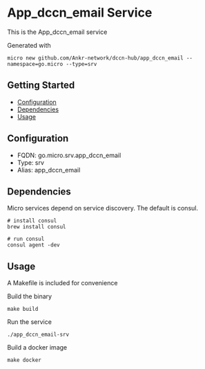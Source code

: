 # App_dccn_email Service

This is the App_dccn_email service

Generated with

```
micro new github.com/Ankr-network/dccn-hub/app_dccn_email --namespace=go.micro --type=srv
```

## Getting Started

- [Configuration](#configuration)
- [Dependencies](#dependencies)
- [Usage](#usage)

## Configuration

- FQDN: go.micro.srv.app_dccn_email
- Type: srv
- Alias: app_dccn_email

## Dependencies

Micro services depend on service discovery. The default is consul.

```
# install consul
brew install consul

# run consul
consul agent -dev
```

## Usage

A Makefile is included for convenience

Build the binary

```
make build
```

Run the service
```
./app_dccn_email-srv
```

Build a docker image
```
make docker
```